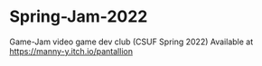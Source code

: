 # Spring-Jam-2022
 Game-Jam video game dev club (CSUF Spring 2022)
Available at https://manny-y.itch.io/pantallion
